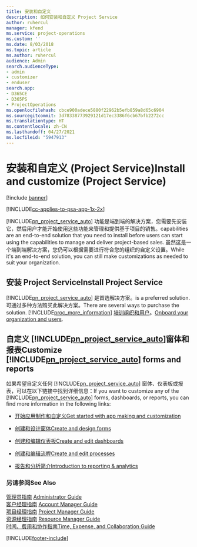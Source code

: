 ```yaml
---
title: 安装和自定义
description: 如何安装和自定义 Project Service
author: ruhercul
manager: kfend
ms.service: project-operations
ms.custom: ''
ms.date: 8/03/2018
ms.topic: article
ms.author: ruhercul
audience: Admin
search.audienceType:
- admin
- customizer
- enduser
search.app:
- D365CE
- D365PS
- ProjectOperations
ms.openlocfilehash: cbce900adece5880f22962b5efb859a8d65c6904
ms.sourcegitcommit: 3d78338773929121d17ec3386f6cb67bfb2272cc
ms.translationtype: HT
ms.contentlocale: zh-CN
ms.lasthandoff: 04/27/2021
ms.locfileid: "5947913"
---
```

# <a name="install-and-customize-project-service"></a><span data-ttu-id="145b6-103">安装和自定义 (Project Service)</span><span class="sxs-lookup"><span data-stu-id="145b6-103">Install and customize (Project Service)</span></span>

[!include [banner](../includes/psa-now-project-operations.md)]

[!INCLUDE[cc-applies-to-psa-app-1x-2x](../includes/cc-applies-to-psa-app-1x-2x.md)]

[!INCLUDE[pn_project_service_auto](../includes/pn-project-service-auto.md)] <span data-ttu-id="145b6-104">功能是端到端的解决方案，您需要先安装它，然后用户才能开始使用这些功能来管理和提供基于项目的销售。</span><span class="sxs-lookup"><span data-stu-id="145b6-104">capabilities are an end-to-end solution that you need to install before users can start using the capabilities to manage and deliver project-based sales.</span></span> <span data-ttu-id="145b6-105">虽然这是一个端到端解决方案，您仍可以根据需要进行符合您的组织的自定义设置。</span><span class="sxs-lookup"><span data-stu-id="145b6-105">While it's an end-to-end solution, you can still make customizations as needed to suit your organization.</span></span>  
<!-- TODO: I expect to find the information on how to get and install this here. Please find that and add it here. Same for Project Service.--> 
  
## <a name="install-project-service"></a><span data-ttu-id="145b6-106">安装 Project Service</span><span class="sxs-lookup"><span data-stu-id="145b6-106">Install Project Service</span></span>  
 [!INCLUDE[pn_project_service_auto](../includes/pn-project-service-auto.md)] <span data-ttu-id="145b6-107">是首选解决方案。</span><span class="sxs-lookup"><span data-stu-id="145b6-107">is a preferred solution.</span></span> <span data-ttu-id="145b6-108">可通过多种方法购买此解决方案。</span><span class="sxs-lookup"><span data-stu-id="145b6-108">There are several ways to purchase the solution.</span></span> [!INCLUDE[proc_more_information](../includes/proc-more-information.md)] <span data-ttu-id="145b6-109">[培训组织和用户](/dynamics365/customerengagement/on-premises/admin/onboard-your-organization-and-users-to-dynamics-365-online)。</span><span class="sxs-lookup"><span data-stu-id="145b6-109">[Onboard your organization and users](/dynamics365/customerengagement/on-premises/admin/onboard-your-organization-and-users-to-dynamics-365-online).</span></span>  
  
## <a name="customize-pn_project_service_auto-forms-and-reports"></a><span data-ttu-id="145b6-110">自定义 [!INCLUDE[pn_project_service_auto](../includes/pn-project-service-auto.md)]窗体和报表</span><span class="sxs-lookup"><span data-stu-id="145b6-110">Customize [!INCLUDE[pn_project_service_auto](../includes/pn-project-service-auto.md)] forms and reports</span></span>  
 <span data-ttu-id="145b6-111">如果希望自定义任何 [!INCLUDE[pn_project_service_auto](../includes/pn-project-service-auto.md)] 窗体、仪表板或报表，可以在以下链接中找到详细信息：</span><span class="sxs-lookup"><span data-stu-id="145b6-111">If you want to customize any of the [!INCLUDE[pn_project_service_auto](../includes/pn-project-service-auto.md)] forms, dashboards, or reports, you can find more information in the following links:</span></span>  
  
- [<span data-ttu-id="145b6-112">开始应用制作和自定义</span><span class="sxs-lookup"><span data-stu-id="145b6-112">Get started with app making and customization</span></span>](/dynamics365/customerengagement/on-premises/customize/getting-started-customization)  
  
- [<span data-ttu-id="145b6-113">创建和设计窗体</span><span class="sxs-lookup"><span data-stu-id="145b6-113">Create and design forms</span></span>](/dynamics365/customerengagement/on-premises/customize/create-design-forms)  
  
- [<span data-ttu-id="145b6-114">创建和编辑仪表板</span><span class="sxs-lookup"><span data-stu-id="145b6-114">Create and edit dashboards</span></span>](/dynamics365/customerengagement/on-premises/customize/create-edit-dashboards)  
  
- [<span data-ttu-id="145b6-115">创建和编辑流程</span><span class="sxs-lookup"><span data-stu-id="145b6-115">Create and edit processes</span></span>](/dynamics365/customerengagement/on-premises/customize/guide-staff-through-common-tasks-processes)  
  
- [<span data-ttu-id="145b6-116">报告和分析简介</span><span class="sxs-lookup"><span data-stu-id="145b6-116">Introduction to reporting & analytics</span></span>](/dynamics365/customerengagement/on-premises/analytics/reporting-analytics-with-dynamics-365)  
  
### <a name="see-also"></a><span data-ttu-id="145b6-117">另请参阅</span><span class="sxs-lookup"><span data-stu-id="145b6-117">See Also</span></span>  
 <span data-ttu-id="145b6-118">[管理员指南](../psa/admin-guide.md) </span><span class="sxs-lookup"><span data-stu-id="145b6-118">[Administrator Guide](../psa/admin-guide.md) </span></span>  
 <span data-ttu-id="145b6-119">[客户经理指南](../psa/account-manager-guide.md) </span><span class="sxs-lookup"><span data-stu-id="145b6-119">[Account Manager Guide](../psa/account-manager-guide.md) </span></span>  
 <span data-ttu-id="145b6-120">[项目经理指南](../psa/project-manager-guide.md) </span><span class="sxs-lookup"><span data-stu-id="145b6-120">[Project Manager Guide](../psa/project-manager-guide.md) </span></span>  
 <span data-ttu-id="145b6-121">[资源经理指南](../psa/resource-manager-guide.md) </span><span class="sxs-lookup"><span data-stu-id="145b6-121">[Resource Manager Guide](../psa/resource-manager-guide.md) </span></span>  
 [<span data-ttu-id="145b6-122">时间、费用和协作指南</span><span class="sxs-lookup"><span data-stu-id="145b6-122">Time, Expense, and Collaboration Guide</span></span>](../psa/time-expense-collaboration-guide.md)


[!INCLUDE[footer-include](../includes/footer-banner.md)]